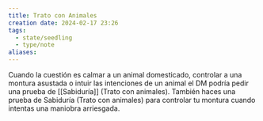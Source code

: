 ```yaml
---
title: Trato con Animales
creation date: 2024-02-17 23:26
tags:
  - state/seedling
  - type/note
aliases:
---
```

Cuando la cuestión es calmar a un animal domesticado, controlar a una montura asustada o intuir las intenciones de un animal el DM podría pedir una prueba de [[Sabiduría]] (Trato con animales). 
También haces una prueba de Sabiduría (Trato con animales) para controlar tu montura cuando intentas una maniobra arriesgada.
